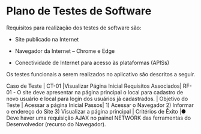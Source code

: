 # Plano de Testes de Software

Requisitos para realização dos testes de software são:

- Site publicado na Internet

- Navegador da Internet – Chrome e Edge

-	Conectividade de Internet para acesso às plataformas (APISs)

Os testes funcionais a serem realizados no aplicativo são descritos a seguir.


Caso de Teste |	CT-01  |Visualizar Página Inicial
Requisitos Associados|	RF-01 - O site deve apresentar na página principal o local para cadastro de novo usuário e local para login dos usuários já cadastrados. |
Objetivo do Teste	| Acessar a página Inicial
Passos|	1) Acessar o Navegador
2) Informar o endereço do Site
3) Visualizar a página principal |
Critérios de Êxito	|●	Deve haver uma requisição AJAX no painel NETWORK das ferramentas do Desenvolvedor (recurso do Navegador).

